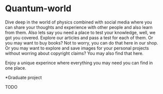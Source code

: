 # Quantum-world

Dive deep in the world of physics combined with social media where you can
share your thoughts and experience with other people and also learn from them.
Also lets say you need a place to test your knowledge, well, we got you covered. Explore our articles and pass a test for each of them.
Or you may want to buy books? Not to worry, you can do that here in our shop.
Or you may want to explore and save images for your personal projects without worring about
copyright claims? You may also find that here.

Enjoy a unique experince where everything you may need you can find in one place.

\*Graduate project

TODO

